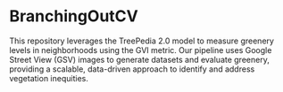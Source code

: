 # BranchingOutCV
This repository leverages the TreePedia 2.0 model to measure greenery levels in neighborhoods using the GVI metric. Our pipeline uses Google Street View (GSV) images to generate datasets and evaluate greenery, providing a scalable, data-driven approach to identify and address vegetation inequities.
